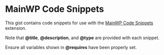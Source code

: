# MainWP Code Snippets

This gist contains code snippets for use with the [MainWP Code Snippets](https://twhl.xyz/mwp-cs/) extension.

Note that **@title**, **@description**, and **@type** are provided with each snippet.

Ensure all variables shown in **@requires** have been properly set.
